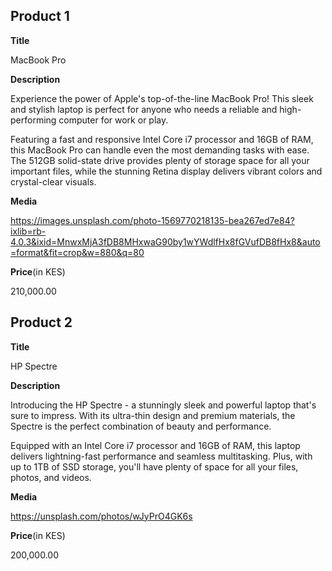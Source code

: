 ## Product 1

**Title**

MacBook Pro

**Description** 

Experience the power of Apple's top-of-the-line MacBook Pro! This sleek and stylish laptop is perfect for anyone who needs a reliable and high-performing computer for work or play.

Featuring a fast and responsive Intel Core i7 processor and 16GB of RAM, this MacBook Pro can handle even the most demanding tasks with ease. The 512GB solid-state drive provides plenty of storage space for all your important files, while the stunning Retina display delivers vibrant colors and crystal-clear visuals.

**Media**

https://images.unsplash.com/photo-1569770218135-bea267ed7e84?ixlib=rb-4.0.3&ixid=MnwxMjA3fDB8MHxwaG90by1wYWdlfHx8fGVufDB8fHx8&auto=format&fit=crop&w=880&q=80

**Price**(in KES)

210,000.00

## Product 2

**Title**

HP Spectre

**Description** 

Introducing the HP Spectre - a stunningly sleek and powerful laptop that's sure to impress. With its ultra-thin design and premium materials, the Spectre is the perfect combination of beauty and performance.

Equipped with an Intel Core i7 processor and 16GB of RAM, this laptop delivers lightning-fast performance and seamless multitasking. Plus, with up to 1TB of SSD storage, you'll have plenty of space for all your files, photos, and videos.

**Media**

https://unsplash.com/photos/wJyPrO4GK6s

**Price**(in KES)

200,000.00
